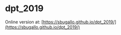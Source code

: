 # dpt_2019

Online version at: [https://sbugallo.github.io/dpt_2019/](https://sbugallo.github.io/dpt_2019/)
